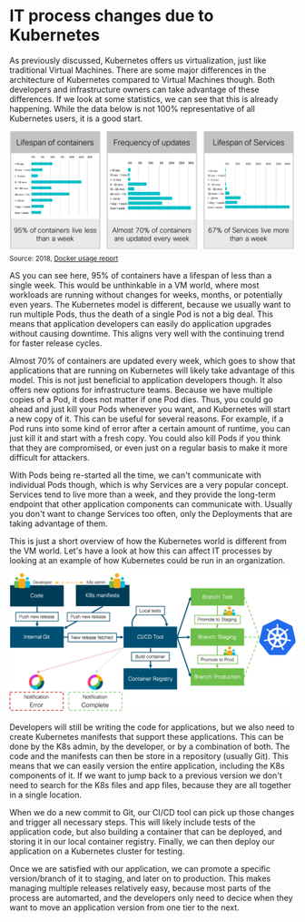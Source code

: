 # IT process changes due to Kubernetes

As previously discussed, Kubernetes offers us virtualization, just like traditional Virtual Machines. There are some major differences in the architecture of Kubernetes compared to Virtual Machines though. Both developers and infrastructure owners can take advantage of these differences. If we look at some statistics, we can see that this is already happening. While the data below is not 100% representative of all Kubernetes users, it is a good start.

![Application Lifecycle](img/lifecycle.png?raw=true "Application Lifecycle")
<sub>Source: 2018, [Docker usage report](https://sysdig.com/blog/2018-docker-usage-report/ "Docker usage report")</sub>

AS you can see here, 95% of containers have a lifespan of less than a single week. This would be unthinkable in a VM world, where most workloads are running without changes for weeks, months, or potentially even years. The Kubernetes model is different, because we usually want to run multiple Pods, thus the death of a single Pod is not a big deal. This means that application developers can easily do application upgrades without causing downtime. This aligns very well with the continuing trend for faster release cycles.

Almost 70% of containers are updated every week, which goes to show that applications that are running on Kubernetes will likely take advantage of this model. This is not just beneficial to application developers though. It also offers new options for infrastructure teams. Because we have multiple copies of a Pod, it does not matter if one Pod dies. Thus, you could go ahead and just kill your Pods whenever you want, and Kubernetes will start a new copy of it. This can be useful for several reasons. For example, if a Pod runs into some kind of error after a certain amount of runtime, you can just kill it and start with a fresh copy. You could also kill Pods if you think that they are compromised, or even just on a regular basis to make it more difficult for attackers.

With Pods being re-started all the time, we can't communicate with individual Pods though, which is why Services are a very popular concept. Services tend to live more than a week, and they provide the long-term endpoint that other application components can communicate with. Usually you don't want to change Services too often, only the Deployments that are taking advantage of them.

This is just a short overview of how the Kubernetes world is different from the VM world. Let's have a look at how this can affect IT processes by looking at an example of how Kubernetes could be run in an organization.

![K8s process](img/process.png?raw=true "K8s process")

Developers will still be writing the code for applications, but we also need to create Kubernetes manifests that support these applications. This can be done by the K8s admin, by the developer, or by a combination of both. The code and the manifests can then be store in a repository (usually Git). This means that we can easily version the entire application, including the K8s components of it. If we want to jump back to a previous version we don't need to search for the K8s files and app files, because they are all together in a single location.

When we do a new commit to Git, our CI/CD tool can pick up those changes and trigger all necessary steps. This will likely include tests of the application code, but also building a container that can be deployed, and storing it in our local container registry. Finally, we can then deploy our application on a Kubernetes cluster for testing.

Once we are satisfied with our application, we can promote a specific version/branch of it to staging, and later on to production. This makes managing multiple releases relatively easy, because most parts of the process are automarted, and the developers only need to decice when they want to move an application version from one tier to the next.
